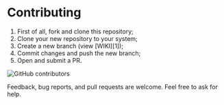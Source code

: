 # Contributing

1. First of all, fork and clone this repository;
2. Clone your new repository to your system;
3. Create a new branch (view [WIKI][1]);
4. Commit changes and push the new branch;
5. Open and submit a PR.

![GitHub contributors][contributors]

Feedback, bug reports, and pull requests are welcome. Feel free to ask for help.

[contributors]: https://img.shields.io/github/contributors/andrejsharapov/vue-box-shadows?color=fd7e17
